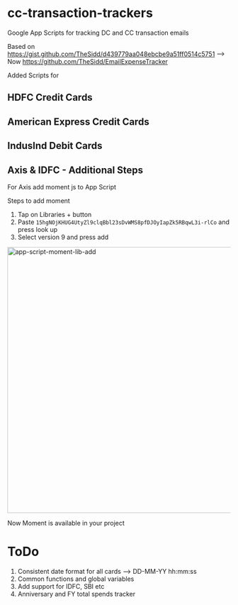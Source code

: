 # cc-transaction-trackers

Google App Scripts for tracking DC and CC transaction emails

Based on https://gist.github.com/TheSidd/d439779aa048ebcbe9a51ff0514c5751
--> Now https://github.com/TheSidd/EmailExpenseTracker

Added Scripts for

## HDFC Credit Cards
## American Express Credit Cards
## IndusInd Debit Cards

## Axis & IDFC - Additional Steps
For Axis add moment js to App Script

Steps to add moment

1. Tap on Libraries + button
2. Paste `15hgNOjKHUG4UtyZl9clqBbl23sDvWMS8pfDJOyIapZk5RBqwL3i-rlCo` and press look up
3. Select version 9 and press add
<img width="600" alt="app-script-moment-lib-add" src="https://github.com/hariks789/cc-transaction-trackers/assets/22391855/06d4148f-30ef-4e19-a713-fe220110b43e">

Now Moment is available in your project


# ToDo
1. Consistent date format for all cards --> DD-MM-YY hh:mm:ss
2. Common functions and global variables
3. Add support for IDFC, SBI etc
4. Anniversary and FY total spends tracker
